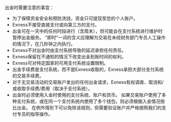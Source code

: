 出金时需要注意的事宜：

-   为了保障资金安全和预防洗钱，资金只可提现至您的个人账户。
-   Exness不接受直接支付或向第三方的支付。
-   出金可在一天中的任何时段进行（含周末），但可能会在支付系统进行维护时暂停出金服务。 “即时”一词的含义应理解为交易在未经财务部门专员人工操作的情况下，在几秒钟之内执行。
-   Exness不对出金时由支付系统导致的延迟承担任何责任。
-   Exness保留在不通知的情况下改变出金到账时间的权利。
-   Exness可对特定国家的可用支付系统设置限制。
-   出金手续费是支付系统，而不是Exness收取的，Exness承担大部分支付系统的交易手续费。
-   对于无交易活动的交易账户发出的任何出金请求，Exness有权调查、取消和/或收取手续费/费用（取决于支付系统）。
-   出金时必须使用入金时使用的支付系统、账户和货币。 如果交易账户使用了多种支付系统，或在同一个支付系统内使用了多个钱包，则必须根据入金情况按比出金。 在例外情形下可以免除该规则，但需要验证账户并严格按照我们的支付专员的指导操作。